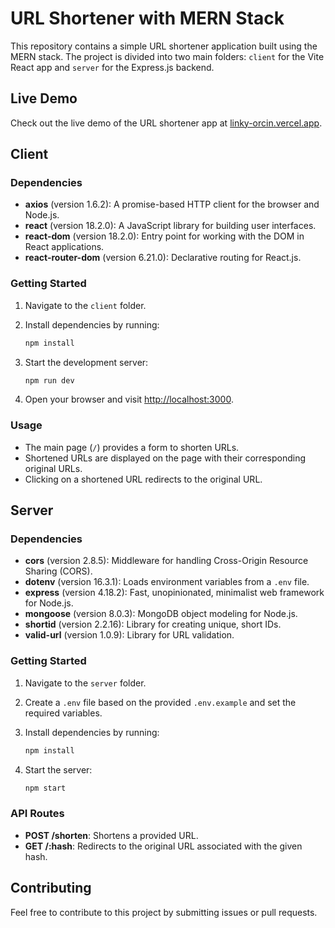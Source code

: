 # URL Shortener with MERN Stack

This repository contains a simple URL shortener application built using the MERN stack. The project is divided into two main folders: `client` for the Vite React app and `server` for the Express.js backend.

## Live Demo

Check out the live demo of the URL shortener app at [linky-orcin.vercel.app](https://linky-orcin.vercel.app).

## Client

### Dependencies

- **axios** (version 1.6.2): A promise-based HTTP client for the browser and Node.js.
- **react** (version 18.2.0): A JavaScript library for building user interfaces.
- **react-dom** (version 18.2.0): Entry point for working with the DOM in React applications.
- **react-router-dom** (version 6.21.0): Declarative routing for React.js.

### Getting Started

1. Navigate to the `client` folder.
2. Install dependencies by running:

   ```bash
   npm install
   ```

3. Start the development server:

   ```bash
   npm run dev
   ```

4. Open your browser and visit [http://localhost:3000](http://localhost:3000).

### Usage

- The main page (`/`) provides a form to shorten URLs.
- Shortened URLs are displayed on the page with their corresponding original URLs.
- Clicking on a shortened URL redirects to the original URL.

## Server

### Dependencies

- **cors** (version 2.8.5): Middleware for handling Cross-Origin Resource Sharing (CORS).
- **dotenv** (version 16.3.1): Loads environment variables from a `.env` file.
- **express** (version 4.18.2): Fast, unopinionated, minimalist web framework for Node.js.
- **mongoose** (version 8.0.3): MongoDB object modeling for Node.js.
- **shortid** (version 2.2.16): Library for creating unique, short IDs.
- **valid-url** (version 1.0.9): Library for URL validation.

### Getting Started

1. Navigate to the `server` folder.
2. Create a `.env` file based on the provided `.env.example` and set the required variables.
3. Install dependencies by running:

   ```bash
   npm install
   ```

4. Start the server:

   ```bash
   npm start
   ```

### API Routes

- **POST /shorten**: Shortens a provided URL.
- **GET /:hash**: Redirects to the original URL associated with the given hash.

## Contributing

Feel free to contribute to this project by submitting issues or pull requests.
